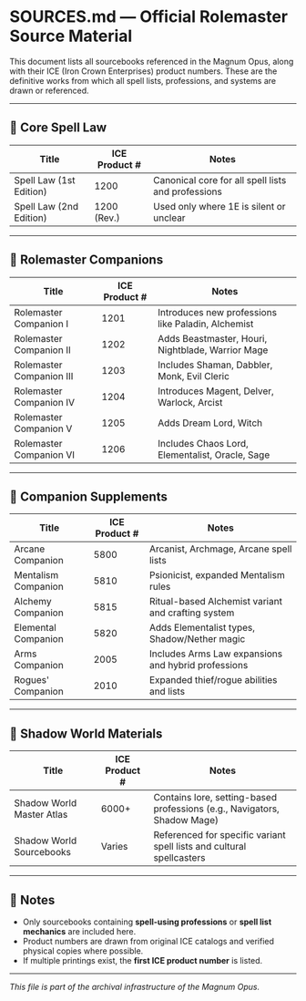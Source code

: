
# SOURCES.md — Official Rolemaster Source Material

This document lists all sourcebooks referenced in the Magnum Opus, along with their ICE (Iron Crown Enterprises) product numbers. These are the definitive works from which all spell lists, professions, and systems are drawn or referenced.

---

## 📘 Core Spell Law

| Title                         | ICE Product # | Notes                             |
|------------------------------|---------------|-----------------------------------|
| Spell Law (1st Edition)      | 1200          | Canonical core for all spell lists and professions |
| Spell Law (2nd Edition)      | 1200 (Rev.)   | Used only where 1E is silent or unclear |

---

## 📗 Rolemaster Companions

| Title                         | ICE Product # | Notes                             |
|------------------------------|---------------|-----------------------------------|
| Rolemaster Companion I       | 1201          | Introduces new professions like Paladin, Alchemist |
| Rolemaster Companion II      | 1202          | Adds Beastmaster, Houri, Nightblade, Warrior Mage |
| Rolemaster Companion III     | 1203          | Includes Shaman, Dabbler, Monk, Evil Cleric |
| Rolemaster Companion IV      | 1204          | Introduces Magent, Delver, Warlock, Arcist |
| Rolemaster Companion V       | 1205          | Adds Dream Lord, Witch |
| Rolemaster Companion VI      | 1206          | Includes Chaos Lord, Elementalist, Oracle, Sage |

---

## 📘 Companion Supplements

| Title                         | ICE Product # | Notes                             |
|------------------------------|---------------|-----------------------------------|
| Arcane Companion             | 5800          | Arcanist, Archmage, Arcane spell lists |
| Mentalism Companion          | 5810          | Psionicist, expanded Mentalism rules |
| Alchemy Companion            | 5815          | Ritual-based Alchemist variant and crafting system |
| Elemental Companion          | 5820          | Adds Elementalist types, Shadow/Nether magic |
| Arms Companion               | 2005          | Includes Arms Law expansions and hybrid professions |
| Rogues' Companion            | 2010          | Expanded thief/rogue abilities and lists |

---

## 🧭 Shadow World Materials

| Title                         | ICE Product # | Notes                             |
|------------------------------|---------------|-----------------------------------|
| Shadow World Master Atlas     | 6000+         | Contains lore, setting-based professions (e.g., Navigators, Shadow Mage) |
| Shadow World Sourcebooks      | Varies        | Referenced for specific variant spell lists and cultural spellcasters |

---

## 📌 Notes

- Only sourcebooks containing **spell-using professions** or **spell list mechanics** are included here.
- Product numbers are drawn from original ICE catalogs and verified physical copies where possible.
- If multiple printings exist, the **first ICE product number** is listed.

---

*This file is part of the archival infrastructure of the Magnum Opus.*
